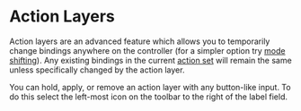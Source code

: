 # Action Layers

Action layers are an advanced feature which allows you to temporarily change bindings anywhere on the controller (for a simpler option try [mode shifting](./mode_shifting)). Any existing bindings in the current [action set](./action_sets) will remain the same unless specifically changed by the action layer.

You can hold, apply, or remove an action layer with any button-like input. To do this select the left-most icon on the toolbar to the right of the label field.